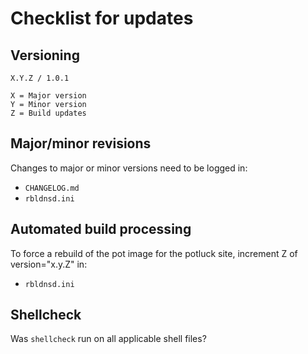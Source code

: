 # Checklist for updates

## Versioning
```
X.Y.Z / 1.0.1

X = Major version
Y = Minor version
Z = Build updates
```

## Major/minor revisions
Changes to major or minor versions need to be logged in:
* `CHANGELOG.md`
* `rbldnsd.ini`

## Automated build processing
To force a rebuild of the pot image for the potluck site, increment Z of version="x.y.Z" in:
* `rbldnsd.ini`

## Shellcheck
Was `shellcheck` run on all applicable shell files?
